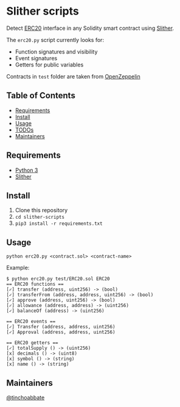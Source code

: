 # Slither scripts

Detect [ERC20](https://github.com/ethereum/EIPs/blob/master/EIPS/eip-20.md) interface in any Solidity smart contract using [Slither](https://github.com/trailofbits/slither).

The `erc20.py` script currently looks for:
- Function signatures and visibility
- Event signatures
- Getters for public variables 

Contracts in `test` folder are taken from [OpenZeppelin](https://github.com/OpenZeppelin/openzeppelin-solidity)

## Table of Contents
- [Requirements](#requirements)
- [Install](#install)
- [Usage](#usage)
- [TODOs](#todos)
- [Maintainers](#maintainers)

## Requirements
- [Python 3](https://www.python.org/downloads/)
- [Slither](https://github.com/trailofbits/slither)

## Install
1. Clone this repository
2. `cd slither-scripts`
3. `pip3 install -r requirements.txt`

## Usage
`python erc20.py <contract.sol> <contract-name>`

Example:
~~~
$ python erc20.py test/ERC20.sol ERC20
== ERC20 functions ==
[✓] transfer (address, uint256) -> (bool)
[✓] transferFrom (address, address, uint256) -> (bool)
[✓] approve (address, uint256) -> (bool)
[✓] allowance (address, address) -> (uint256)
[✓] balanceOf (address) -> (uint256)

== ERC20 events ==
[✓] Transfer (address, address, uint256)
[✓] Approval (address, address, uint256)

== ERC20 getters ==
[✓] totalSupply () -> (uint256)
[x] decimals () -> (uint8)
[x] symbol () -> (string)
[x] name () -> (string)
~~~

## Maintainers
[@tinchoabbate](https://github.com/tinchoabbate)
